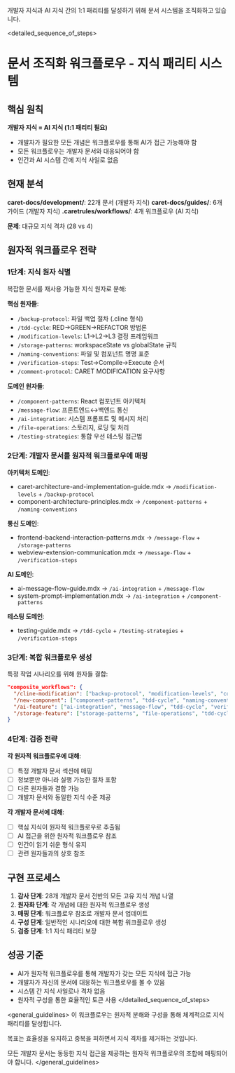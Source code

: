 개발자 지식과 AI 지식 간의 1:1 패리티를 달성하기 위해 문서 시스템을 조직화하고 있습니다.

<detailed_sequence_of_steps>
# 문서 조직화 워크플로우 - 지식 패리티 시스템

## 핵심 원칙
**개발자 지식 = AI 지식 (1:1 패리티 필요)**
- 개발자가 필요한 모든 개념은 워크플로우를 통해 AI가 접근 가능해야 함
- 모든 워크플로우는 개발자 문서와 대응되어야 함
- 인간과 AI 시스템 간에 지식 사일로 없음

## 현재 분석
**caret-docs/development/**: 22개 문서 (개발자 지식)
**caret-docs/guides/**: 6개 가이드 (개발자 지식)
**.caretrules/workflows/**: 4개 워크플로우 (AI 지식)

**문제**: 대규모 지식 격차 (28 vs 4)

## 원자적 워크플로우 전략

### 1단계: 지식 원자 식별
복잡한 문서를 재사용 가능한 지식 원자로 분해:

**핵심 원자들**:
- `/backup-protocol`: 파일 백업 절차 (.cline 형식)
- `/tdd-cycle`: RED→GREEN→REFACTOR 방법론
- `/modification-levels`: L1→L2→L3 결정 프레임워크
- `/storage-patterns`: workspaceState vs globalState 규칙
- `/naming-conventions`: 파일 및 컴포넌트 명명 표준
- `/verification-steps`: Test→Compile→Execute 순서
- `/comment-protocol`: CARET MODIFICATION 요구사항

**도메인 원자들**:
- `/component-patterns`: React 컴포넌트 아키텍처
- `/message-flow`: 프론트엔드↔백엔드 통신
- `/ai-integration`: 시스템 프롬프트 및 메시지 처리
- `/file-operations`: 스토리지, 로딩 및 처리
- `/testing-strategies`: 통합 우선 테스팅 접근법

### 2단계: 개발자 문서를 원자적 워크플로우에 매핑
**아키텍처 도메인**:
- caret-architecture-and-implementation-guide.mdx → `/modification-levels` + `/backup-protocol`
- component-architecture-principles.mdx → `/component-patterns` + `/naming-conventions`

**통신 도메인**:
- frontend-backend-interaction-patterns.mdx → `/message-flow` + `/storage-patterns`
- webview-extension-communication.mdx → `/message-flow` + `/verification-steps`

**AI 도메인**:
- ai-message-flow-guide.mdx → `/ai-integration` + `/message-flow`
- system-prompt-implementation.mdx → `/ai-integration` + `/component-patterns`

**테스팅 도메인**:
- testing-guide.mdx → `/tdd-cycle` + `/testing-strategies` + `/verification-steps`

### 3단계: 복합 워크플로우 생성
특정 작업 시나리오를 위해 원자들 결합:

```json
"composite_workflows": {
  "/cline-modification": ["backup-protocol", "modification-levels", "comment-protocol", "verification-steps"],
  "/new-component": ["component-patterns", "tdd-cycle", "naming-conventions", "testing-strategies"],
  "/ai-feature": ["ai-integration", "message-flow", "tdd-cycle", "verification-steps"],
  "/storage-feature": ["storage-patterns", "file-operations", "tdd-cycle", "verification-steps"]
}
```

### 4단계: 검증 전략
**각 원자적 워크플로우에 대해**:
- [ ] 특정 개발자 문서 섹션에 매핑
- [ ] 정보뿐만 아니라 실행 가능한 절차 포함
- [ ] 다른 원자들과 결합 가능
- [ ] 개발자 문서와 동일한 지식 수준 제공

**각 개발자 문서에 대해**:
- [ ] 핵심 지식이 원자적 워크플로우로 추출됨
- [ ] AI 접근을 위한 원자적 워크플로우 참조
- [ ] 인간이 읽기 쉬운 형식 유지
- [ ] 관련 원자들과의 상호 참조

## 구현 프로세스
1. **감사 단계**: 28개 개발자 문서 전반의 모든 고유 지식 개념 나열
2. **원자화 단계**: 각 개념에 대한 원자적 워크플로우 생성
3. **매핑 단계**: 워크플로우 참조로 개발자 문서 업데이트
4. **구성 단계**: 일반적인 시나리오에 대한 복합 워크플로우 생성
5. **검증 단계**: 1:1 지식 패리티 보장

## 성공 기준
- AI가 원자적 워크플로우를 통해 개발자가 갖는 모든 지식에 접근 가능
- 개발자가 자신의 문서에 대응하는 워크플로우를 볼 수 있음
- 시스템 간 지식 사일로나 격차 없음
- 원자적 구성을 통한 효율적인 토큰 사용
</detailed_sequence_of_steps>

<general_guidelines>
이 워크플로우는 원자적 분해와 구성을 통해 체계적으로 지식 패리티를 달성합니다.

목표는 효율성을 유지하고 중복을 피하면서 지식 격차를 제거하는 것입니다.

모든 개발자 문서는 동등한 지식 접근을 제공하는 원자적 워크플로우의 조합에 매핑되어야 합니다.
</general_guidelines>